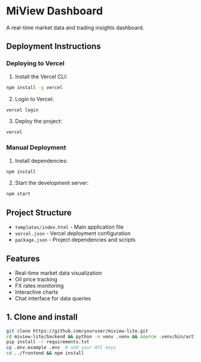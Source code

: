 # MiView Dashboard

A real-time market data and trading insights dashboard.

## Deployment Instructions

### Deploying to Vercel

1. Install the Vercel CLI:

```bash
npm install -g vercel
```

2. Login to Vercel:

```bash
vercel login
```

3. Deploy the project:

```bash
vercel
```

### Manual Deployment

1. Install dependencies:

```bash
npm install
```

2. Start the development server:

```bash
npm start
```

## Project Structure

- `templates/index.html` - Main application file
- `vercel.json` - Vercel deployment configuration
- `package.json` - Project dependencies and scripts

## Features

- Real-time market data visualization
- Oil price tracking
- FX rates monitoring
- Interactive charts
- Chat interface for data queries

## 1. Clone and install

```bash
git clone https://github.com/youruser/miview-lite.git
cd miview-lite/backend && python -m venv .venv && source .venv/bin/activate
pip install -r requirements.txt
cp .env.example .env  # add your API keys
cd ../frontend && npm install
```
